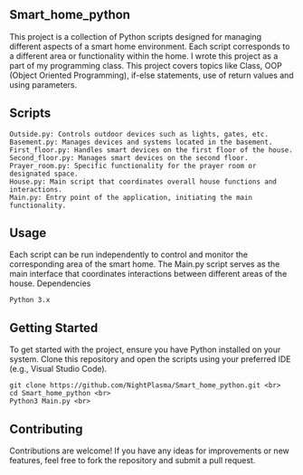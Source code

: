 ## Smart_home_python

This project is a collection of Python scripts designed for managing different aspects of a smart home environment. Each script corresponds to a different area or functionality within the home. I wrote this project as a part of my programming class. This project covers topics like Class, OOP (Object Oriented Programming), if-else statements, use of return values and using parameters.

## Scripts

    Outside.py: Controls outdoor devices such as lights, gates, etc.
    Basement.py: Manages devices and systems located in the basement.
    First_floor.py: Handles smart devices on the first floor of the house.
    Second_floor.py: Manages smart devices on the second floor.
    Prayer_room.py: Specific functionality for the prayer room or designated space.
    House.py: Main script that coordinates overall house functions and interactions.
    Main.py: Entry point of the application, initiating the main functionality.

## Usage

Each script can be run independently to control and monitor the corresponding area of the smart home. The Main.py script serves as the main interface that coordinates interactions between different areas of the house.
Dependencies

    Python 3.x
  
## Getting Started

To get started with the project, ensure you have Python installed on your system. Clone this repository and open the scripts using your preferred IDE (e.g., Visual Studio Code).

    git clone https://github.com/NightPlasma/Smart_home_python.git <br>
    cd Smart_home_python <br>
    Python3 Main.py <br>

## Contributing

Contributions are welcome! If you have any ideas for improvements or new features, feel free to fork the repository and submit a pull request.
